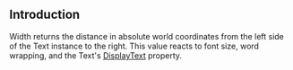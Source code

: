 ## Introduction

Width returns the distance in absolute world coordinates from the left side of the Text instance to the right. This value reacts to font size, word wrapping, and the Text's [DisplayText](/frb/docs/index.php?title=FlatRedBall.Graphics.Text.DisplayText "FlatRedBall.Graphics.Text.DisplayText") property.
